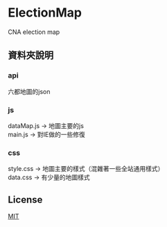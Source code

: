 # ElectionMap
CNA election map

## 資料夾說明

### api

六都地圖的json

### js
dataMap.js -> 地圖主要的js
<br>
main.js -> 對IE做的一些修復

### css
style.css -> 地圖主要的樣式（混雜著一些全站通用樣式）
<br>
data.css -> 有少量的地圖樣式

## License

[MIT](https://github.com/GabbyTest/ElectionMap/blob/master/LICENSE)
